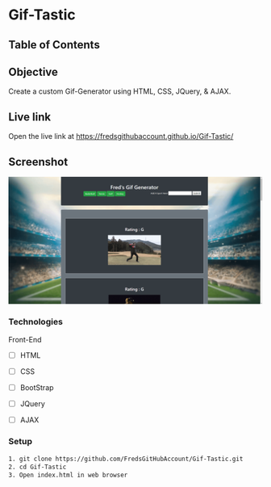 # Gif-Tastic

## Table of Contents 

## Objective 

Create a custom Gif-Generator using HTML, CSS, JQuery, & AJAX.  

## Live link
Open the live link at https://fredsgithubaccount.github.io/Gif-Tastic/

## Screenshot
![Screenshot](/assets/images/gif-tastic.png)


### Technologies
Front-End
- [ ] HTML
- [ ] CSS
- [ ] BootStrap
- [ ] JQuery
- [ ] AJAX


### Setup 
```
1. git clone https://github.com/FredsGitHubAccount/Gif-Tastic.git
2. cd Gif-Tastic
3. Open index.html in web browser

```
